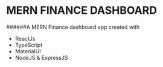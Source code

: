 # MERN FINANCE DASHBOARD

######A MERN Finance dashboard app created with

- ReactJs
- TypeScript
- MaterialUI
- NodeJS & ExpressJS
